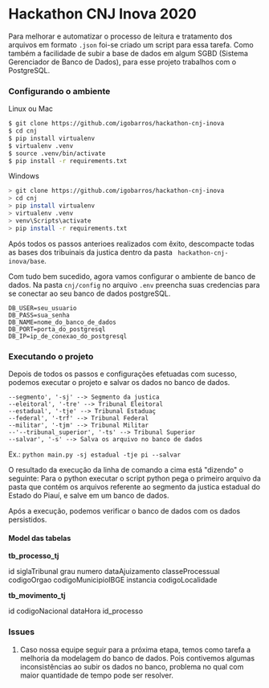 # Hackathon CNJ Inova 2020

Para melhorar e automatizar o processo de leitura e tratamento dos arquivos em formato ```.json``` foi-se criado um script para essa tarefa. Como também a facilidade de subir a base de dados em algum SGBD (Sistema Gerenciador de Banco de Dados), para esse projeto trabalhos com o PostgreSQL.

### Configurando o ambiente

Linux ou Mac

```bash
$ git clone https://github.com/igobarros/hackathon-cnj-inova
$ cd cnj
$ pip install virtualenv
$ virtualenv .venv
$ source .venv/bin/activate
$ pip install -r requirements.txt
```

Windows

```bash
> git clone https://github.com/igobarros/hackathon-cnj-inova
> cd cnj
> pip install virtualenv
> virtualenv .venv
> venv\Scripts\activate
> pip install -r requirements.txt
```

Após todos os passos anterioes realizados com êxito, descompacte todas as bases dos tribuinais da justica dentro da pasta ``` hackathon-cnj-inova/base```.

Com tudo bem sucedido, agora vamos configurar o ambiente de banco de dados. Na pasta ```cnj/config``` no arquivo ```.env``` preencha suas credencias para se conectar ao seu banco de dados postgreSQL.

```
DB_USER=seu_usuario
DB_PASS=sua_senha
DB_NAME=nome_do_banco_de_dados
DB_PORT=porta_do_postgresql
DB_IP=ip_de_conexao_do_postgresql
```

### Executando o projeto

Depois de todos os passos e configurações efetuadas com sucesso, podemos executar o projeto e salvar os dados no banco de dados.

```
--segmento', '-sj' --> Segmento da justica
--eleitoral', '-tre' --> Tribunal Eleitoral
--estadual', '-tje' --> Tribunal Estaduaç
--federal', '-trf' --> Tribunal Federal
--militar', '-tjm' --> Tribunal Militar
--'--tribunal_superior', '-ts' --> Tribunal Superior
--salvar', '-s' --> Salva os arquivo no banco de dados
```

Ex.: ```python main.py -sj estadual -tje pi --salvar```

O resultado da execução da linha de comando a cima está "dizendo" o seguinte: Para o python executar o script python pega o primeiro arquivo da pasta que contém os arquivos referente ao segmento da justica estadual do Estado do Piauí, e salve em um banco de dados.

Após a execução, podemos verificar o banco de dados com os dados persistidos.

#### Model das tabelas

**tb_processo_tj**

id
siglaTribunal
grau
numero
dataAjuizamento
classeProcessual
codigoOrgao
codigoMunicipioIBGE
instancia
codigoLocalidade

**tb_movimento_tj**

id
codigoNacional
dataHora
id_processo

### Issues

1. Caso nossa equipe seguir  para a próxima etapa, temos como tarefa a melhoria da modelagem do banco de dados. Pois contivemos algumas inconsistências ao subir os dados no banco, problema no qual com maior quantidade de tempo pode ser resolver.